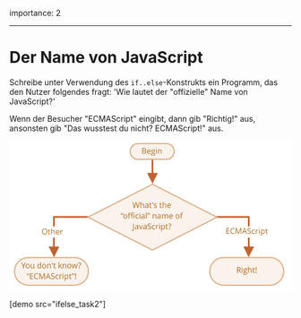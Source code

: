 importance: 2

---

# Der Name von JavaScript

Schreibe unter Verwendung des `if..else`-Konstrukts ein Programm, das den Nutzer folgendes fragt: 'Wie lautet der "offizielle" Name von JavaScript?'


Wenn der Besucher "ECMAScript" eingibt, dann gib "Richtig!" aus, ansonsten gib "Das wusstest du nicht? ECMAScript!" aus.


![](ifelse_task2.svg)

[demo src="ifelse_task2"]
